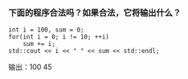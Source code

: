 ### 下面的程序合法吗？如果合法，它将输出什么？
```
int i = 100, sum = 0;
for(int i = 0; i != 10; ++i)
	sum += i;
std::cout << i << " " << sum << std::endl;
```
输出：100 45
